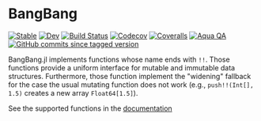 # BangBang

[![Stable](https://img.shields.io/badge/docs-stable-blue.svg)](https://tkf.github.io/BangBang.jl/stable)
[![Dev](https://img.shields.io/badge/docs-dev-blue.svg)](https://tkf.github.io/BangBang.jl/dev)
[![Build Status](https://travis-ci.com/tkf/BangBang.jl.svg?branch=master)](https://travis-ci.com/tkf/BangBang.jl)
[![Codecov](https://codecov.io/gh/tkf/BangBang.jl/branch/master/graph/badge.svg)](https://codecov.io/gh/tkf/BangBang.jl)
[![Coveralls](https://coveralls.io/repos/github/tkf/BangBang.jl/badge.svg?branch=master)](https://coveralls.io/github/tkf/BangBang.jl?branch=master)
[![Aqua QA](https://img.shields.io/badge/Aqua.jl-%F0%9F%8C%A2-aqua.svg)](https://github.com/tkf/Aqua.jl)
[![GitHub commits since tagged version](https://img.shields.io/github/commits-since/tkf/BangBang.jl/v0.3.2.svg?style=social&logo=github)](https://github.com/tkf/BangBang.jl)

BangBang.jl implements functions whose name ends with `!!`.  Those
functions provide a uniform interface for mutable and immutable data
structures.  Furthermore, those function implement the "widening"
fallback for the case the usual mutating function does not work (e.g.,
`push!!(Int[], 1.5)` creates a new array `Float64[1.5]`).

See the supported functions in the
[documentation](https://tkf.github.io/BangBang.jl/dev)
